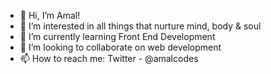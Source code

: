 - 👋 Hi, I’m Amal!
- 👀 I’m interested in all things that nurture mind, body & soul
- 🌱 I’m currently learning Front End Development 
- 💞️ I’m looking to collaborate on web development
- 📫 How to reach me: Twitter - @amalcodes

<!---
amalcodes/amalcodes is a ✨ special ✨ repository because its `README.md` (this file) appears on your GitHub profile.
You can click the Preview link to take a look at your changes.
--->
